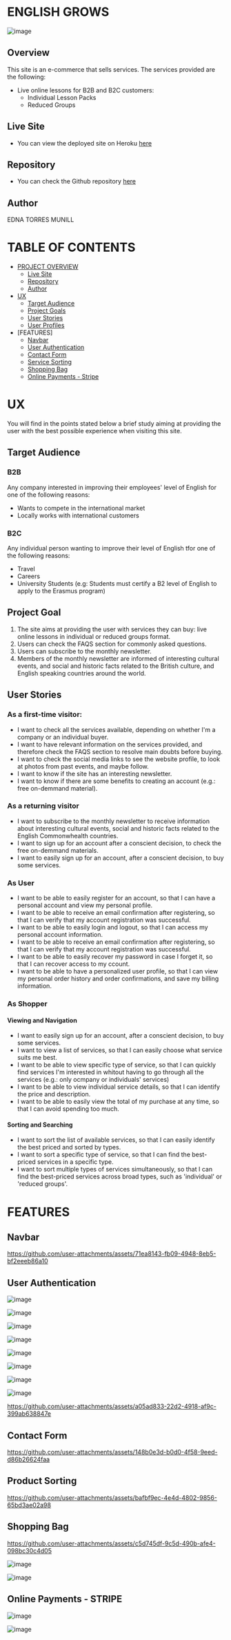 
# ENGLISH GROWS
![image](https://github.com/user-attachments/assets/c79dd927-349c-4739-8204-a0a7df15a9ae)


## Overview
This site is an e-commerce that sells services. The services provided are the following:
- Live online lessons for B2B and B2C customers:
  * Individual Lesson Packs
  * Reduced Groups

## Live Site
- You can view the deployed site on Heroku [here](https://english-grows-477471d17e50.herokuapp.com/)

## Repository
- You can check the Github repository [here](https://github.com/Ethra8/english-grows)

## Author
EDNA TORRES MUNILL


# TABLE OF CONTENTS
  
- [PROJECT OVERVIEW](#project-overview)  
    * [Live Site](#live-site)  
    * [Repository](#repository)  
    * [Author](#author)
- [UX](#ux)
    * [Target Audience](#target-audience)
    * [Project Goals](#project-goal)
    * [User Stories](#user-stories)
    * [User Profiles](#user-profiles)
 - [FEATURES]
    * [Navbar](#navbar)
    * [User Authentication](#user-authentication)
    * [Contact Form](#contact-form)
    * [Service Sorting](#service-sorting)
    * [Shopping Bag](#shopping-bag)
    * [Online Payments - Stripe](#online-payments---stripe)


# UX
You will find in the points stated below a brief study aiming at providing the user with the best possible experience when visiting this site. 
## Target Audience
### B2B
Any company interested in improving their employees' level of English for one of the following reasons:
* Wants to compete in the international market
* Locally works with international customers

### B2C  
Any individual person wanting to improve their level of English tfor one of the following reasons:  
* Travel
* Careers
* University Students (e.g: Students must certify a B2 level of English to apply to the Erasmus program)

## Project Goal
  1. The site aims at providing the user with services they can buy: live online lessons in individual or reduced groups format.
  3. Users can check the FAQS section for commonly asked questions.
  4. Users can subscribe to the monthly newsletter.
  5. Members of the monthly newsletter are informed of interesting cultural events, and social and historic facts related to the British culture, and English speaking countries around the world.

## User Stories
### As a first-time visitor:   
* I want to check all the services available, depending on whether I'm a company or an individual buyer.
* I want to have relevant information on the services provided, and therefore check the FAQS section to resolve main doubts before buying.
* I want to check the social media links to see the website profile, to look at photos from past events, and maybe follow.
* I want to know if the site has an interesting newsletter.
* I want to know if there are some benefits to creating an account (e.g.: free on-demmand material).

### As a returning visitor  
* I want to subscribe to the monthly newsletter to receive information about interesting cultural events, social and historic facts related to the English Commonwhealth countries.
* I want to sign up for an account after a conscient decision, to check the free on-demmand materials.
* I want to easily sign up for an account, after a conscient decision, to buy some services.

### As User  
* I want to be able to easily register for an account, so that I can have a personal account and view my personal profile.
* I want to be able to receive an email confirmation after registering, so that I can verify that my account registration was successful.
* I want to be able to easily login and logout, so that I can access my personal account information.
* I want to be able to receive an email confirmation after registering, so that I can verify that my account registration was successful.
* I want to be able to easily recover my password in case I forget it, so that I can recover access to my ccount.
* I want to be able to have a personalized user profile, so that I can view my personal order history and order confirmations, and save my billing information.

### As Shopper
#### Viewing and Navigation
* I want to easily sign up for an account, after a conscient decision, to buy some services.
* I want to view a list of services, so that I can easily choose what service suits me best.
* I want to be able to view specific type of service, so that I can quickly find services I'm interested in whitout having to go through all the services (e.g.: only ocmpany or individuals' services)
* I want to be able to view individual service details, so that I can identify the price and description.
* I want to be able to easily view the total of my purchase at any time, so that I can avoid spending too much.
#### Sorting and Searching
* I want to sort the list of available services, so that I can easily identify the best priced and sorted by types.
* I want to sort a specific type of service, so that I can find the best-priced services in a specific type.
* I want to sort multiple types of services simultaneously, so that I can find the best-priced services across broad types, such as 'individual' or 'reduced groups'.


# FEATURES
## Navbar

https://github.com/user-attachments/assets/71ea8143-fb09-4948-8eb5-bf2eeeb86a10  

## User Authentication

 ![image](https://github.com/user-attachments/assets/90ed2427-bbf5-4117-bf76-0ca0f0859436)  

 ![image](https://github.com/user-attachments/assets/0324af75-5a15-4b25-bd67-de054fe30373)  

 ![image](https://github.com/user-attachments/assets/cbbcab9d-a5f5-4bdb-8c66-0e01795f29e5)  

 ![image](https://github.com/user-attachments/assets/19f04349-82f4-4bbe-b33e-f674599d5a9e)  

 ![image](https://github.com/user-attachments/assets/c654fa7b-8e72-4d86-9eef-f7ebfb2d6bdb)  

 ![image](https://github.com/user-attachments/assets/eafc5285-6a9e-45d7-975a-5d61768fa0a5)  

 ![image](https://github.com/user-attachments/assets/ed6abc95-9488-4eaa-958d-a5305101eefd)  

 ![image](https://github.com/user-attachments/assets/42bf8fa0-b1b4-479d-b47e-b05a3afac143)  

 

https://github.com/user-attachments/assets/a05ad833-22d2-4918-af9c-399ab638847e











## Contact Form

https://github.com/user-attachments/assets/148b0e3d-b0d0-4f58-9eed-d86b26624faa  

## Product Sorting

https://github.com/user-attachments/assets/bafbf9ec-4e4d-4802-9856-65bd3ae02a98  

## Shopping Bag
https://github.com/user-attachments/assets/c5d745df-9c5d-490b-afe4-098bc30c4d05  

![image](https://github.com/user-attachments/assets/33e28d23-3d08-4886-b6e8-9658dde6d3b5)  

![image](https://github.com/user-attachments/assets/9c2d5574-e4e5-4a82-b32e-741e31c64035)  


## Online Payments - STRIPE  
  ![image](https://github.com/user-attachments/assets/cc65c560-fec2-431c-8a76-39c68e2e3694)  

  ![image](https://github.com/user-attachments/assets/8697aa36-0ae5-4dd3-a9bd-18b5e21c3301)




